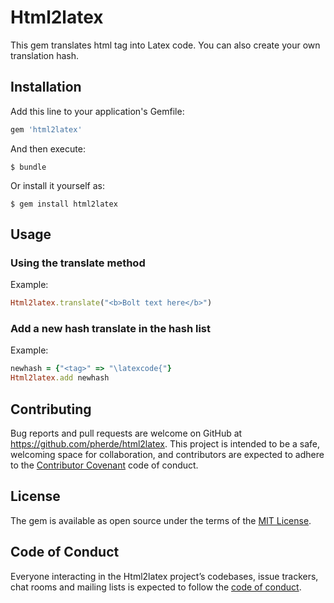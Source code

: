 # Html2latex

This gem translates html tag into Latex code. You can also create your own translation hash.

## Installation

Add this line to your application's Gemfile:

```ruby
gem 'html2latex'
```

And then execute:

    $ bundle

Or install it yourself as:

    $ gem install html2latex

## Usage

### Using the  translate method

Example:

```ruby
Html2latex.translate("<b>Bolt text here</b>")
```
### Add a new hash translate in the hash list

Example:

```ruby
newhash = {"<tag>" => "\latexcode{"}
Html2latex.add newhash
 ```

## Contributing

Bug reports and pull requests are welcome on GitHub at https://github.com/pherde/html2latex. This project is intended to be a safe, welcoming space for collaboration, and contributors are expected to adhere to the [Contributor Covenant](http://contributor-covenant.org) code of conduct.

## License

The gem is available as open source under the terms of the [MIT License](http://opensource.org/licenses/MIT).

## Code of Conduct

Everyone interacting in the Html2latex project’s codebases, issue trackers, chat rooms and mailing lists is expected to follow the [code of conduct](https://github.com/pherde/html2latex/blob/master/CODE_OF_CONDUCT.md).

